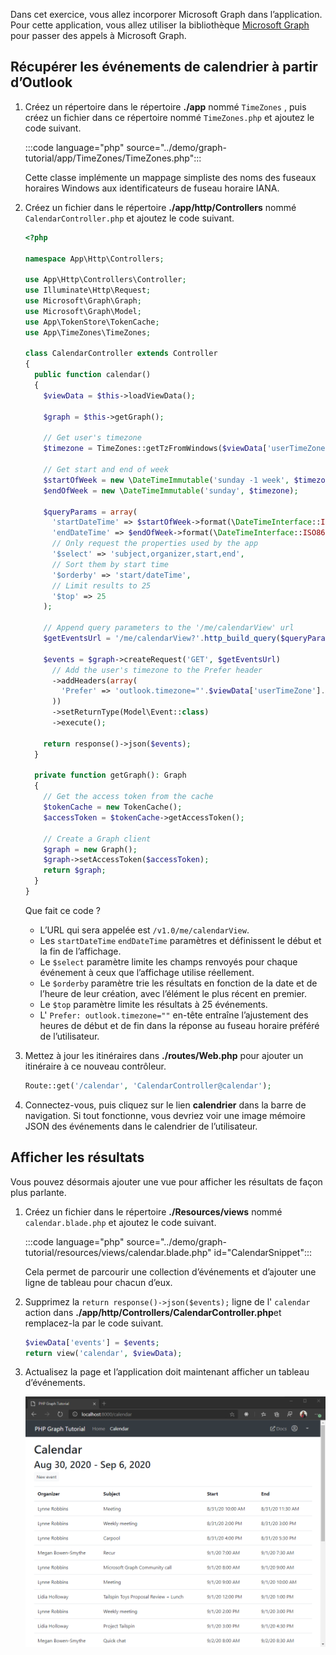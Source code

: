 <!-- markdownlint-disable MD002 MD041 -->

Dans cet exercice, vous allez incorporer Microsoft Graph dans l’application. Pour cette application, vous allez utiliser la bibliothèque [Microsoft Graph](https://github.com/microsoftgraph/msgraph-sdk-php) pour passer des appels à Microsoft Graph.

## <a name="get-calendar-events-from-outlook"></a>Récupérer les événements de calendrier à partir d’Outlook

1. Créez un répertoire dans le répertoire **./app** nommé `TimeZones` , puis créez un fichier dans ce répertoire nommé `TimeZones.php` et ajoutez le code suivant.

    :::code language="php" source="../demo/graph-tutorial/app/TimeZones/TimeZones.php":::

    Cette classe implémente un mappage simpliste des noms des fuseaux horaires Windows aux identificateurs de fuseau horaire IANA.

1. Créez un fichier dans le répertoire **./app/http/Controllers** nommé `CalendarController.php` et ajoutez le code suivant.

    ```php
    <?php

    namespace App\Http\Controllers;

    use App\Http\Controllers\Controller;
    use Illuminate\Http\Request;
    use Microsoft\Graph\Graph;
    use Microsoft\Graph\Model;
    use App\TokenStore\TokenCache;
    use App\TimeZones\TimeZones;

    class CalendarController extends Controller
    {
      public function calendar()
      {
        $viewData = $this->loadViewData();

        $graph = $this->getGraph();

        // Get user's timezone
        $timezone = TimeZones::getTzFromWindows($viewData['userTimeZone']);

        // Get start and end of week
        $startOfWeek = new \DateTimeImmutable('sunday -1 week', $timezone);
        $endOfWeek = new \DateTimeImmutable('sunday', $timezone);

        $queryParams = array(
          'startDateTime' => $startOfWeek->format(\DateTimeInterface::ISO8601),
          'endDateTime' => $endOfWeek->format(\DateTimeInterface::ISO8601),
          // Only request the properties used by the app
          '$select' => 'subject,organizer,start,end',
          // Sort them by start time
          '$orderby' => 'start/dateTime',
          // Limit results to 25
          '$top' => 25
        );

        // Append query parameters to the '/me/calendarView' url
        $getEventsUrl = '/me/calendarView?'.http_build_query($queryParams);

        $events = $graph->createRequest('GET', $getEventsUrl)
          // Add the user's timezone to the Prefer header
          ->addHeaders(array(
            'Prefer' => 'outlook.timezone="'.$viewData['userTimeZone'].'"'
          ))
          ->setReturnType(Model\Event::class)
          ->execute();

        return response()->json($events);
      }

      private function getGraph(): Graph
      {
        // Get the access token from the cache
        $tokenCache = new TokenCache();
        $accessToken = $tokenCache->getAccessToken();

        // Create a Graph client
        $graph = new Graph();
        $graph->setAccessToken($accessToken);
        return $graph;
      }
    }
    ```

    Que fait ce code ?

    - L’URL qui sera appelée est `/v1.0/me/calendarView`.
    - Les `startDateTime` `endDateTime` paramètres et définissent le début et la fin de l’affichage.
    - Le `$select` paramètre limite les champs renvoyés pour chaque événement à ceux que l’affichage utilise réellement.
    - Le `$orderby` paramètre trie les résultats en fonction de la date et de l’heure de leur création, avec l’élément le plus récent en premier.
    - Le `$top` paramètre limite les résultats à 25 événements.
    - L' `Prefer: outlook.timezone=""` en-tête entraîne l’ajustement des heures de début et de fin dans la réponse au fuseau horaire préféré de l’utilisateur.

1. Mettez à jour les itinéraires dans **./routes/Web.php** pour ajouter un itinéraire à ce nouveau contrôleur.

    ```php
    Route::get('/calendar', 'CalendarController@calendar');
    ```

1. Connectez-vous, puis cliquez sur le lien **calendrier** dans la barre de navigation. Si tout fonctionne, vous devriez voir une image mémoire JSON des événements dans le calendrier de l’utilisateur.

## <a name="display-the-results"></a>Afficher les résultats

Vous pouvez désormais ajouter une vue pour afficher les résultats de façon plus parlante.

1. Créez un fichier dans le répertoire **./Resources/views** nommé `calendar.blade.php` et ajoutez le code suivant.

    :::code language="php" source="../demo/graph-tutorial/resources/views/calendar.blade.php" id="CalendarSnippet":::

    Cela permet de parcourir une collection d’événements et d’ajouter une ligne de tableau pour chacun d’eux.

1. Supprimez la `return response()->json($events);` ligne de l' `calendar` action dans **./app/http/Controllers/CalendarController.php**et remplacez-la par le code suivant.

    ```php
    $viewData['events'] = $events;
    return view('calendar', $viewData);
    ```

1. Actualisez la page et l’application doit maintenant afficher un tableau d’événements.

    ![Capture d’écran du tableau des événements](./images/add-msgraph-01.png)
